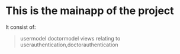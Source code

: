 # This is the mainapp of the project

It consist of:
> usermodel
> doctormodel
>views relating to userauthentication,doctorauthentication